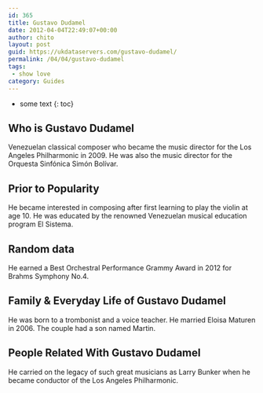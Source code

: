 ```yaml
---
id: 365
title: Gustavo Dudamel
date: 2012-04-04T22:49:07+00:00
author: chito
layout: post
guid: https://ukdataservers.com/gustavo-dudamel/
permalink: /04/04/gustavo-dudamel
tags:
 - show love
category: Guides
---
```


* some text
{: toc}


## Who is  Gustavo Dudamel
                  
                  
                  
Venezuelan classical composer who became the music director for the Los Angeles Philharmonic in 2009. He was also the music director for the Orquesta Sinfónica Simón Bolívar.
                  
                
                
                
## Prior to Popularity 
                  
                  
                  
He became interested in composing after first learning to play the violin at age 10. He was educated by the renowned Venezuelan musical education program El Sistema.
                  
                
                
                
## Random data 
                  
                  
                  
He earned a Best Orchestral Performance Grammy Award in 2012 for Brahms Symphony No.4.
                  
                
                
                
## Family & Everyday Life of Gustavo Dudamel
                  
                  
                  
He was born to a trombonist and a voice teacher. He married Eloisa Maturen in 2006. The couple had a son named Martin.
                  
                
                
                
## People Related With  Gustavo Dudamel
                  
                  
                  
He carried on the legacy of such great musicians as Larry Bunker when he became conductor of the Los Angeles Philharmonic.
                  
                
              
            
          
          
          
    
    
  
